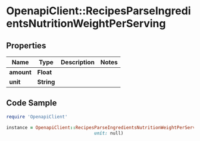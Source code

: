 # OpenapiClient::RecipesParseIngredientsNutritionWeightPerServing

## Properties

Name | Type | Description | Notes
------------ | ------------- | ------------- | -------------
**amount** | **Float** |  | 
**unit** | **String** |  | 

## Code Sample

```ruby
require 'OpenapiClient'

instance = OpenapiClient::RecipesParseIngredientsNutritionWeightPerServing.new(amount: null,
                                 unit: null)
```


